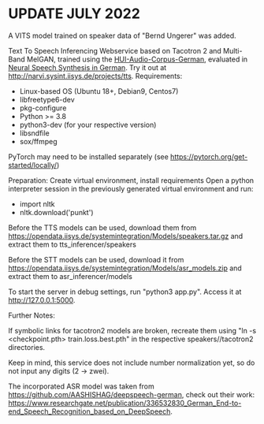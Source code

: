 # UPDATE JULY 2022
A VITS model trained on speaker data of "Bernd Ungerer" was added.

Text To Speech Inferencing Webservice based on Tacotron 2 and Multi-Band MelGAN, trained using the <a href="https://arxiv.org/abs/2106.06309">HUI-Audio-Corpus-German</a>, evaluated in <a href="https://www.thinkmind.org/index.php?view=article&articleid=centric_2021_2_30_30009">Neural Speech Synthesis in German</a>. Try it out at http://narvi.sysint.iisys.de/projects/tts.
Requirements:
- Linux-based OS (Ubuntu 18+, Debian9, Centos7)
- libfreetype6-dev
- pkg-configure
- Python >= 3.8
- python3-dev (for your respective version)
- libsndfile
- sox/ffmpeg

PyTorch may need to be installed separately (see https://pytorch.org/get-started/locally/)

Preparation:
Create virtual environment, install requirements
Open a python interpreter session in the previously generated virtual environment and run:
- import nltk
- nltk.download('punkt')

Before the TTS models can be used, download them from https://opendata.iisys.de/systemintegration/Models/speakers.tar.gz and extract them to tts_inferencer/speakers

Before the STT models can be used, download it from https://opendata.iisys.de/systemintegration/Models/asr_models.zip and extract them to asr_inferencer/models

To start the server in debug settings, run "python3 app.py". Access it at http://127.0.0.1:5000.

Further Notes:


If symbolic links for tacotron2 models are broken, recreate them using "ln -s <checkpoint.pth> train.loss.best.pth" in the respective speakers/<speaker>/tacotron2 directories.

Keep in mind, this service does not include number normalization yet, so do not input any digits (2 -> zwei).

The incorporated ASR model was taken from https://github.com/AASHISHAG/deepspeech-german, check out their work: https://www.researchgate.net/publication/336532830_German_End-to-end_Speech_Recognition_based_on_DeepSpeech.